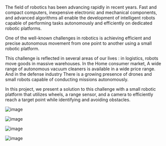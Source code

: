 The field of robotics has been advancing rapidly in recent years. Fast and compact computers, inexpensive electronic and mechanical components, and advanced algorithms all enable the development of intelligent robots capable of performing tasks autonomously and efficiently on dedicated robotic platforms.

One of the well-known challenges in robotics is achieving efficient and precise autonomous movement from one point to another using a small robotic platform.

This challenge is reflected in several areas of our lives : in logistics, robots move goods in massive warehouses. In the Home consumer market, A wide range of autonomous vacuum cleaners is available in a wide price range. And in the defense industry There is a growing presence of drones and small robots capable of conducting missions autonomously.

In this project, we present a solution to this challenge with a small robotic platform that utilizes wheels, a range sensor, and a camera to efficiently reach a target point while identifying and avoiding obstacles.

![image](https://github.com/user-attachments/assets/62b5179c-b61e-4fb2-be84-dc50984f22e6)


![image](https://github.com/user-attachments/assets/a8ad23b8-df0d-4f5a-a1c7-b464b4fae617)

![image](https://github.com/user-attachments/assets/82fd9cca-e1d7-431d-885b-1978b5987280)

![image](https://github.com/user-attachments/assets/e3369928-a2da-45bd-8e79-e57769f2d925)
